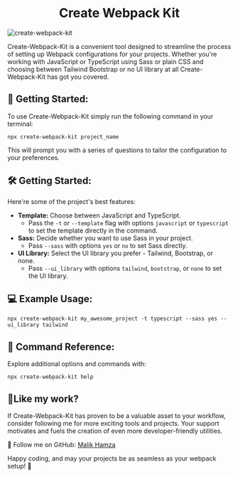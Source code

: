 <h1 align="center" id="title">Create Webpack Kit</h1>

![create-webpack-kit](https://drive.google.com/file/d/15cs0eF1_2myp2f7TH3dFhT6nm6c12maa/view?usp=sharing)

<p id="description">Create-Webpack-Kit is a convenient tool designed to streamline the process of setting up Webpack configurations for your projects. Whether you're working with JavaScript or TypeScript using Sass or plain CSS and choosing between Tailwind Bootstrap or no UI library at all Create-Webpack-Kit has got you covered.</p>

<h2>🚀 Getting Started:</h2>

<p>To use Create-Webpack-Kit simply run the following command in your terminal:</p>

```
npx create-webpack-kit project_name
```

<p>This will prompt you with a series of questions to tailor the configuration to your preferences.</p>

<h2>🛠️ Getting Started:</h2>

Here're some of the project's best features:

-   <strong>Template:</strong> Choose between JavaScript and TypeScript.
    -   Pass the `-t` or `--template` flag with options `javascript` or `typescript` to set the template directly in the command.
-   <strong>Sass:</strong> Decide whether you want to use Sass in your project.
    -   Pass `--sass` with options `yes` or `no` to set Sass directly.
-   <strong>UI Library:</strong> Select the UI library you prefer - Tailwind, Bootstrap, or none.
    -   Pass `--ui_library` with options `tailwind`, `bootstrap`, or `none` to set the UI library.

<h2>💻 Example Usage:</h2>

```
npx create-webpack-kit my_awesome_project -t typescript --sass yes --ui_library tailwind
```

<h2>🌱 Command Reference:</h2>
<p>Explore additional options and commands with:</p>

```
npx create-webpack-kit help
```

<h2>💖Like my work?</h2>
<p>If Create-Webpack-Kit has proven to be a valuable asset to your workflow, consider following me for more exciting tools and projects. Your support motivates and fuels the creation of even more developer-friendly utilities.

🚀 Follow me on GitHub: <a href='https://github.com/malikhamza-v'>Malik Hamza</a>

Happy coding, and may your projects be as seamless as your webpack setup! 🌟</p>
